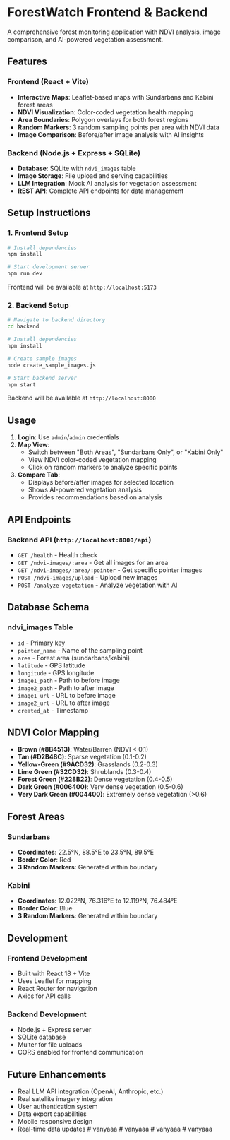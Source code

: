 # ForestWatch Frontend & Backend

A comprehensive forest monitoring application with NDVI analysis, image comparison, and AI-powered vegetation assessment.

## Features

### Frontend (React + Vite)
- **Interactive Maps**: Leaflet-based maps with Sundarbans and Kabini forest areas
- **NDVI Visualization**: Color-coded vegetation health mapping
- **Area Boundaries**: Polygon overlays for both forest regions
- **Random Markers**: 3 random sampling points per area with NDVI data
- **Image Comparison**: Before/after image analysis with AI insights

### Backend (Node.js + Express + SQLite)
- **Database**: SQLite with `ndvi_images` table
- **Image Storage**: File upload and serving capabilities
- **LLM Integration**: Mock AI analysis for vegetation assessment
- **REST API**: Complete API endpoints for data management

## Setup Instructions

### 1. Frontend Setup
```bash
# Install dependencies
npm install

# Start development server
npm run dev
```
Frontend will be available at `http://localhost:5173`

### 2. Backend Setup
```bash
# Navigate to backend directory
cd backend

# Install dependencies
npm install

# Create sample images
node create_sample_images.js

# Start backend server
npm start
```
Backend will be available at `http://localhost:8000`

## Usage

1. **Login**: Use `admin`/`admin` credentials
2. **Map View**: 
   - Switch between "Both Areas", "Sundarbans Only", or "Kabini Only"
   - View NDVI color-coded vegetation mapping
   - Click on random markers to analyze specific points
3. **Compare Tab**: 
   - Displays before/after images for selected location
   - Shows AI-powered vegetation analysis
   - Provides recommendations based on analysis

## API Endpoints

### Backend API (`http://localhost:8000/api`)

- `GET /health` - Health check
- `GET /ndvi-images/:area` - Get all images for an area
- `GET /ndvi-images/:area/:pointer` - Get specific pointer images
- `POST /ndvi-images/upload` - Upload new images
- `POST /analyze-vegetation` - Analyze vegetation with AI

## Database Schema

### ndvi_images Table
- `id` - Primary key
- `pointer_name` - Name of the sampling point
- `area` - Forest area (sundarbans/kabini)
- `latitude` - GPS latitude
- `longitude` - GPS longitude
- `image1_path` - Path to before image
- `image2_path` - Path to after image
- `image1_url` - URL to before image
- `image2_url` - URL to after image
- `created_at` - Timestamp

## NDVI Color Mapping

- **Brown (#8B4513)**: Water/Barren (NDVI < 0.1)
- **Tan (#D2B48C)**: Sparse vegetation (0.1-0.2)
- **Yellow-Green (#9ACD32)**: Grasslands (0.2-0.3)
- **Lime Green (#32CD32)**: Shrublands (0.3-0.4)
- **Forest Green (#228B22)**: Dense vegetation (0.4-0.5)
- **Dark Green (#006400)**: Very dense vegetation (0.5-0.6)
- **Very Dark Green (#004400)**: Extremely dense vegetation (>0.6)

## Forest Areas

### Sundarbans
- **Coordinates**: 22.5°N, 88.5°E to 23.5°N, 89.5°E
- **Border Color**: Red
- **3 Random Markers**: Generated within boundary

### Kabini
- **Coordinates**: 12.022°N, 76.316°E to 12.119°N, 76.484°E
- **Border Color**: Blue
- **3 Random Markers**: Generated within boundary

## Development

### Frontend Development
- Built with React 18 + Vite
- Uses Leaflet for mapping
- React Router for navigation
- Axios for API calls

### Backend Development
- Node.js + Express server
- SQLite database
- Multer for file uploads
- CORS enabled for frontend communication

## Future Enhancements

- Real LLM API integration (OpenAI, Anthropic, etc.)
- Real satellite imagery integration
- User authentication system
- Data export capabilities
- Mobile responsive design
- Real-time data updates
#   v a n y a a a 
 
 #   v a n y a a a 
 
 
#   v a n y a a a  
 #   v a n y a a a  
 